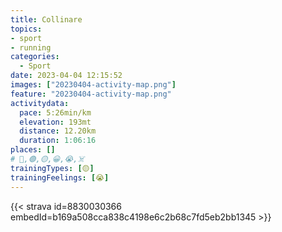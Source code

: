 ```yaml
---
title: Collinare
topics:
- sport
- running
categories:
  - Sport
date: 2023-04-04 12:15:52
images: ["20230404-activity-map.png"]
feature: "20230404-activity-map.png"
activitydata:
  pace: 5:26min/km
  elevation: 193mt
  distance: 12.20km
  duration: 1:06:16
places: []
# 🔴,🟢,🟡,😀,😭,☠️
trainingTypes: [🟡]
trainingFeelings: [😭]
---
```


<!--more--> 

 [//]: # ({{< figure src="20230404-activity-map.png" title="map" >}})


{{< strava id=8830030366 embedId=b169a508cca838c4198e6c2b68c7fd5eb2bb1345 >}}
